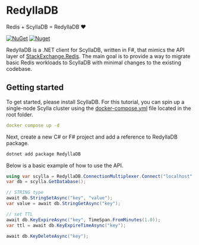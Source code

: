 # RedyllaDB

Redis + ScyllaDB = RedyllaDB :heart:

[![NuGet](https://img.shields.io/nuget/v/RedyllaDB.svg)](https://www.nuget.org/packages/RedyllaDB/)
[![Nuget](https://img.shields.io/nuget/dt/RedyllaDB.svg)](https://www.nuget.org/packages/RedyllaDB/)

RedyllaDB is a .NET client for ScyllaDB, written in F#, that mimics the API layer of [StackExchange.Redis](https://stackexchange.github.io/StackExchange.Redis/). The main goal is to provide a way to migrate basic Redis workloads to ScyllaDB with minimal changes to the existing codebase. 

## Getting started

To get started, please install ScyllaDB. For this tutorial, you can spin up a single-node Scylla cluster using the [docker-compose.yml](https://github.com/RedyllaDB/RedyllaDB/blob/main/docker-compose.yml#L14) file located in the root folder.

```yml
docker compose up -d
```

Next, create a new C# or F# project and add a reference to RedyllaDB package.

```bash
dotnet add package RedyllaDB 
```

Below is a basic example of how to use the API.

```csharp
using var scylla = RedyllaDB.ConnectionMultiplexer.Connect("localhost", "demo");
var db = scylla.GetDatabase();

// STRING type
await db.StringSetAsync("key", "value");
var value = await db.StringGetAsync("key");

// set TTL
await db.KeyExpireAsync("key", TimeSpan.FromMinutes(1.0));
var ttl = await db.KeyExpireTimeAsync("key");

await db.KeyDeleteAsync("key");
```